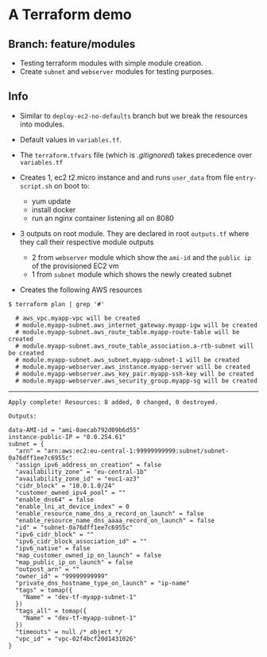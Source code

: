 # A Terraform demo

## Branch: feature/modules
- Testing terraform modules with simple module creation. 
- Create `subnet` and `webserver` modules for testing purposes.

## Info 
- Similar to `deploy-ec2-no-defaults` branch but we break the resources into modules. 
- Default values in `variables.tf`.
- The `terraform.tfvars` file (which is _.gitignored_) takes precedence over `variables.tf`
- Creates 1, ec2 t2.micro instance and and runs `user_data` from file `entry-script.sh` on boot to:
    - yum update
    - install docker
    - run an nginx container listening all on 8080
- 3 outputs on root module. They are declared in root `outputs.tf` where they call their respective module outputs
    - 2 from `webserver` module which show the `ami-id` and the `public ip` of the provisioned EC2 vm 
    - 1 from `subnet` module which shows the newly created subnet

- Creates the following AWS resources
```
$ terraform plan | grep '#'

  # aws_vpc.myapp-vpc will be created
  # module.myapp-subnet.aws_internet_gateway.myapp-igw will be created
  # module.myapp-subnet.aws_route_table.myapp-route-table will be created
  # module.myapp-subnet.aws_route_table_association.a-rtb-subnet will be created
  # module.myapp-subnet.aws_subnet.myapp-subnet-1 will be created
  # module.myapp-webserver.aws_instance.myapp-server will be created
  # module.myapp-webserver.aws_key_pair.myapp-ssh-key will be created
  # module.myapp-webserver.aws_security_group.myapp-sg will be created
```

---

```
Apply complete! Resources: 8 added, 0 changed, 0 destroyed.

Outputs:

data-AMI-id = "ami-0aecab792d09b6d55"
instance-public-IP = "0.0.254.61"
subnet = {
  "arn" = "arn:aws:ec2:eu-central-1:99999999999:subnet/subnet-0a76dff1ee7c6955c"
  "assign_ipv6_address_on_creation" = false
  "availability_zone" = "eu-central-1b"
  "availability_zone_id" = "euc1-az3"
  "cidr_block" = "10.0.1.0/24"
  "customer_owned_ipv4_pool" = ""
  "enable_dns64" = false
  "enable_lni_at_device_index" = 0
  "enable_resource_name_dns_a_record_on_launch" = false
  "enable_resource_name_dns_aaaa_record_on_launch" = false
  "id" = "subnet-0a76dff1ee7c6955c"
  "ipv6_cidr_block" = ""
  "ipv6_cidr_block_association_id" = ""
  "ipv6_native" = false
  "map_customer_owned_ip_on_launch" = false
  "map_public_ip_on_launch" = false
  "outpost_arn" = ""
  "owner_id" = "99999999999"
  "private_dns_hostname_type_on_launch" = "ip-name"
  "tags" = tomap({
    "Name" = "dev-tf-myapp-subnet-1"
  })
  "tags_all" = tomap({
    "Name" = "dev-tf-myapp-subnet-1"
  })
  "timeouts" = null /* object */
  "vpc_id" = "vpc-02f4bcf20d1431026"
}
```